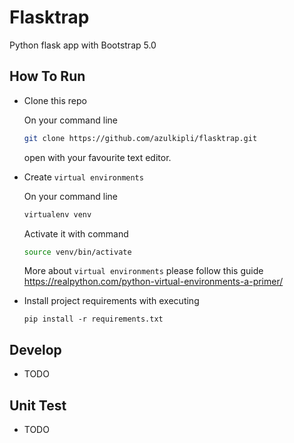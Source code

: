 # Flasktrap
Python flask app with Bootstrap 5.0

## How To Run
- Clone this repo

    On your command line

    ```bash
    git clone https://github.com/azulkipli/flasktrap.git
    ```
    open with your favourite text editor.

- Create `virtual environments` 
    
    On your command line

    ```bash 
    virtualenv venv
    ```

    Activate it with command 
    
    ```bash 
    source venv/bin/activate
    ```

    More about `virtual environments` please follow this guide 
    https://realpython.com/python-virtual-environments-a-primer/


- Install project requirements with executing
  
    `pip install -r requirements.txt`

## Develop

- TODO

## Unit Test

- TODO
